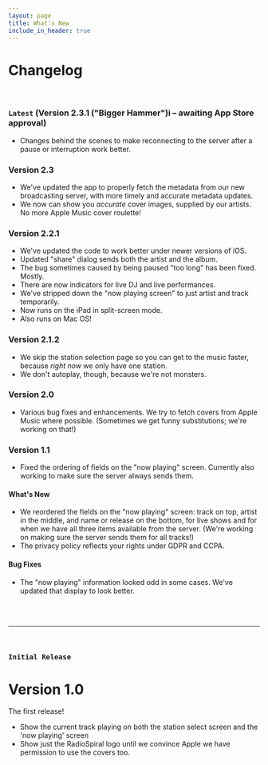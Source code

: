 ```yaml
---
layout: page
title: What's New
include_in_header: true
---
```


# Changelog

<br>

### `Latest` (**Version 2.3.1** ("Bigger Hammer")i – awaiting App Store approval)
- Changes behind the scenes to make reconnecting to the server after a pause or interruption work better.

### Version 2.3
- We've updated the app to properly fetch the metadata from our new broadcasting server, with more timely and accurate metadata updates.
- We now can show you _accurate_ cover images, supplied by our artists. No more Apple Music cover roulette!

### Version 2.2.1
- We've updated the code to work better under newer versions of iOS.
- Updated "share" dialog sends both the artist and the album.
- The bug sometimes caused by being paused "too long" has been fixed. Mostly.
- There are now indicators for live DJ and live performances.
- We've stripped down the "now playing screen" to just artist and track temporarily.
- Now runs on the iPad in split-screen mode.
- Also runs on Mac OS!

### Version 2.1.2
- We skip the station selection page so you can get to the music faster, because _right now_ we only have one station.
- We don't autoplay, though, because we're not monsters.

### Version 2.0
 - Various bug fixes and enhancements. We try to fetch covers from Apple Music where possible. (Sometimes we get funny substitutions; we're working on that!)

### Version 1.1
- Fixed the ordering of fields on the "now playing" screen. Currently also working to make sure the server always sends them.

#### What's New
- We reordered the fields on the "now playing" screen: track on top, artist in the middle, and name or release on the bottom, for live shows and for when we have all three items available from the server. (We're working on making sure the server sends them for all tracks!)
 - The privacy policy reflects your rights under GDPR and CCPA.
#### Bug Fixes
- The "now playing" information looked odd in some cases. We've updated that display to look better.
<br>

<br>

________
<br>

### `Initial Release`
# **Version 1.0**
The first release!
 - Show the current track playing on both the station select screen and the 'now playing' screen
 - Show just the RadioSpiral logo until we convince Apple we have permission to use the covers too.

<br>
